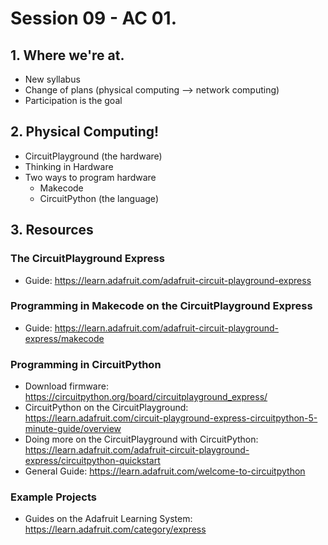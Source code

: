 # Session 09 - AC 01. 

## 1. Where we're at. 

- New syllabus
- Change of plans (physical computing --> network computing)
- Participation is the goal

## 2. Physical Computing!

- CircuitPlayground (the hardware)
- Thinking in Hardware
- Two ways to program hardware
    - Makecode
    - CircuitPython (the language)

## 3. Resources

### The CircuitPlayground Express

- Guide: https://learn.adafruit.com/adafruit-circuit-playground-express

### Programming in Makecode on the CircuitPlayground Express

- Guide: https://learn.adafruit.com/adafruit-circuit-playground-express/makecode

### Programming in CircuitPython

- Download firmware: https://circuitpython.org/board/circuitplayground_express/
- CircuitPython on the CircuitPlayground: https://learn.adafruit.com/circuit-playground-express-circuitpython-5-minute-guide/overview
- Doing more on the CircuitPlayground with CircuitPython: https://learn.adafruit.com/adafruit-circuit-playground-express/circuitpython-quickstart
- General Guide: https://learn.adafruit.com/welcome-to-circuitpython

### Example Projects

- Guides on the Adafruit Learning System: https://learn.adafruit.com/category/express